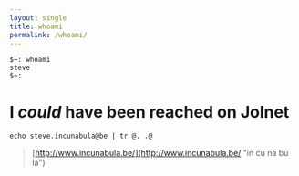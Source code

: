 ```yaml
---
layout: single
title: whoami
permalink: /whoami/
---
```


```
$~: whoami
steve
$~:
```

I *could* have been reached on Jolnet
=====================================

```
echo steve.incunabula@be | tr @. .@
```


> [http://www.incunabula.be/](http://www.incunabula.be/ "in cu na bu la")
